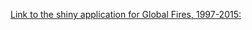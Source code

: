 [Link to the shiny application for Global Fires, 1997-2015:](https://davidblumenstiel.shinyapps.io/Global_Fire_Stats_1997-2015/)
